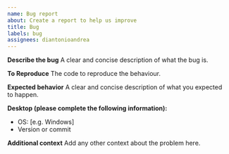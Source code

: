 ```yaml
---
name: Bug report
about: Create a report to help us improve
title: Bug
labels: bug
assignees: diantonioandrea
---
```


**Describe the bug**
A clear and concise description of what the bug is.

**To Reproduce**
The code to reproduce the behaviour.

**Expected behavior**
A clear and concise description of what you expected to happen.

**Desktop (please complete the following information):**

- OS: [e.g. Windows]
- Version or commit

**Additional context**
Add any other context about the problem here.
